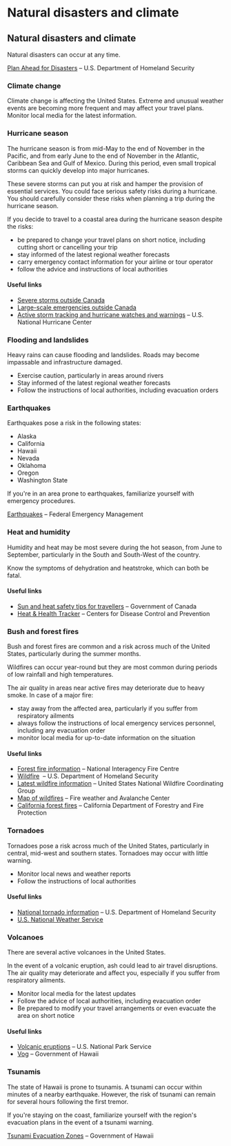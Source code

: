 # Natural disasters and climate

## Natural disasters and climate

Natural disasters can occur at any time.

[Plan Ahead for Disasters](https://www.ready.gov/) – U.S. Department of Homeland Security

### Climate change

Climate change is affecting the United States. Extreme and unusual weather events are becoming more frequent and may affect your travel plans. Monitor local media for the latest information.

### Hurricane season

The hurricane season is from mid-May to the end of November in the Pacific, and from early June to the end of November in the Atlantic, Caribbean Sea and Gulf of Mexico. During this period, even small tropical storms can quickly develop into major hurricanes.

These severe storms can put you at risk and hamper the provision of essential services. You could face serious safety risks during a hurricane. You should carefully consider these risks when planning a trip during the hurricane season.

If you decide to travel to a coastal area during the hurricane season despite the risks:

* be prepared to change your travel plans on short notice, including cutting short or cancelling your trip
* stay informed of the latest regional weather forecasts
* carry emergency contact information for your airline or tour operator
* follow the advice and instructions of local authorities

#### Useful links

* [Severe storms outside Canada](https://travel.gc.ca/travelling/health-safety/hurricanes-typhoons-cyclones-monsoons)
* [Large-scale emergencies outside Canada](https://travel.gc.ca/assistance/emergency-info/large-scale-emergencies-abroad)
* [Active storm tracking and hurricane watches and warnings](http://www.nhc.noaa.gov/) – U.S. National Hurricane Center

### Flooding and landslides

Heavy rains can cause flooding and landslides. Roads may become impassable and infrastructure damaged.

* Exercise caution, particularly in areas around rivers
* Stay informed of the latest regional weather forecasts
* Follow the instructions of local authorities, including evacuation orders

### Earthquakes

Earthquakes pose a risk in the following states:

* Alaska
* California
* Hawaii
* Nevada
* Oklahoma
* Oregon
* Washington State

If you're in an area prone to earthquakes, familiarize yourself with emergency procedures.

[Earthquakes](http://www.ready.gov/earthquakes) – Federal Emergency Management

### Heat and humidity

Humidity and heat may be most severe during the hot season, from June to September, particularly in the South and South-West of the country.

Know the symptoms of dehydration and heatstroke, which can both be fatal.

#### Useful links

* [Sun and heat safety tips for travellers](https://travel.gc.ca/travelling/health-safety/sun-tips) – Government of Canada
* [Heat & Health Tracker](https://ephtracking.cdc.gov/Applications/heatTracker/) – Centers for Disease Control and Prevention

### Bush and forest fires

Bush and forest fires are common and a risk across much of the United States, particularly during the summer months.

Wildfires can occur year-round but they are most common during periods of low rainfall and high temperatures.

The air quality in areas near active fires may deteriorate due to heavy smoke. In case of a major fire:

* stay away from the affected area, particularly if you suffer from respiratory ailments
* always follow the instructions of local emergency services personnel, including any evacuation order
* monitor local media for up-to-date information on the situation

#### Useful links

* [Forest fire information](https://www.nifc.gov/fire-information) – National Interagency Fire Centre
* [Wildfire](https://www.ready.gov/wildfires)  – U.S. Department of Homeland Security
* [Latest wildfire information](https://inciweb.wildfire.gov/accessible-view) – United States National Wildfire Coordinating Group
* [Map of wildfires](https://www.fireweatheravalanche.org/fire/) – Fire weather and Avalanche Center
* [California forest fires](https://www.fire.ca.gov/) – California Department of Forestry and Fire Protection

### Tornadoes

Tornadoes pose a risk across much of the United States, particularly in central, mid-west and southern states. Tornadoes may occur with little warning.

* Monitor local news and weather reports
* Follow the instructions of local authorities

#### Useful links

* [National tornado information](https://www.ready.gov/tornadoes) – U.S. Department of Homeland Security
* [U.S. National Weather Service](https://www.weather.gov/)

### Volcanoes

There are several active volcanoes in the United States.

In the event of a volcanic eruption, ash could lead to air travel disruptions. The air quality may deteriorate and affect you, especially if you suffer from respiratory ailments.

* Monitor local media for the latest updates
* Follow the advice of local authorities, including evacuation order
* Be prepared to modify your travel arrangements or even evacuate the area on short notice

#### Useful links

* [Volcanic eruptions](https://www.nps.gov/havo/planyourvisit/lava2.htm) – U.S. National Park Service
* [Vog](http://www.hiso2index.info/) – Government of Hawaii

### Tsunamis

The state of Hawaii is prone to tsunamis. A tsunami can occur within minutes of a nearby earthquake. However, the risk of tsunami can remain for several hours following the first tremor.

If you're staying on the coast, familiarize yourself with the region's evacuation plans in the event of a tsunami warning.

[Tsunami Evacuation Zones](http://dod.hawaii.gov/hiema/public-resources/tsunami-evacuation-zone/) – Government of Hawaii